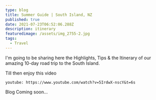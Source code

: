 ```yaml
---
type: blog
title: Summer Guide | South Island, NZ
published: true
date: 2021-07-23T06:52:06.288Z
description: itinerary
featuredimage: /assets/img_2755-2.jpg
tags:
  - Travel
---
```

I'm going to be sharing here the Highlights, Tips & the Itinerary of our amazing 10-day road trip to the South Island. 

Till then enjoy this video 

`youtube: https://www.youtube.com/watch?v=5IrdwX-nscY&t=6s`

Blog Coming soon...
